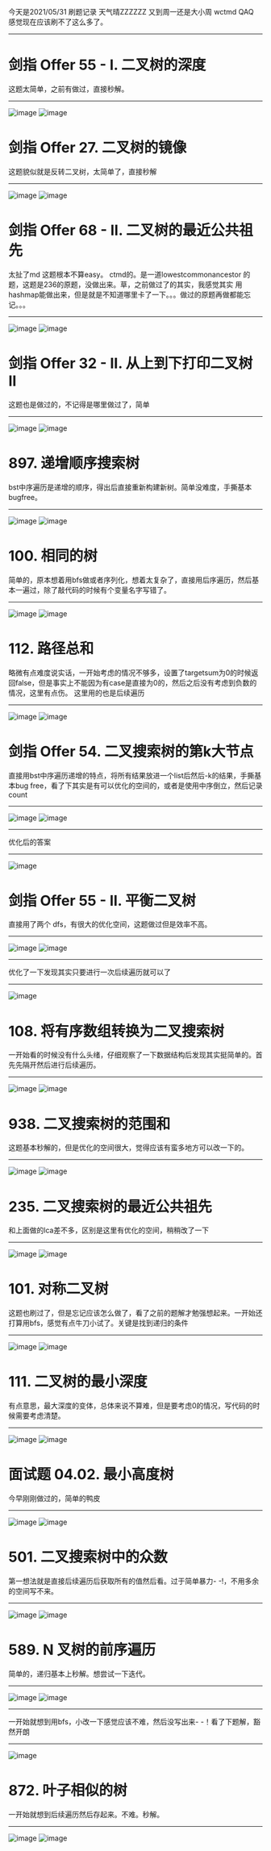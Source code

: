 今天是2021/05/31 刷题记录 天气晴ZZZZZZ 又到周一还是大小周 wctmd QAQ 感觉现在应该刷不了这么多了。
***
# 剑指 Offer 55 - I. 二叉树的深度
这题太简单，之前有做过，直接秒解。
***
![image](https://user-images.githubusercontent.com/84114842/120129891-77726280-c1f7-11eb-94be-b0753c4ccca4.png)
![image](https://user-images.githubusercontent.com/84114842/120129909-7fca9d80-c1f7-11eb-8aa8-2ebcc2beb2e0.png)

# 剑指 Offer 27. 二叉树的镜像
这题貌似就是反转二叉树，太简单了，直接秒解
***
![image](https://user-images.githubusercontent.com/84114842/120130144-08e1d480-c1f8-11eb-8eac-64e83b823ea0.png)
![image](https://user-images.githubusercontent.com/84114842/120130153-0d0df200-c1f8-11eb-8d8b-d9acf47abb9d.png)

# 剑指 Offer 68 - II. 二叉树的最近公共祖先
太扯了md 这题根本不算easy。 ctmd的。是一道lowestcommonancestor 的题，这题是236的原题，没做出来。草，之前做过了的其实，我感觉其实
用hashmap能做出来，但是就是不知道哪里卡了一下。。。做过的原题再做都能忘记。。。
***
![image](https://user-images.githubusercontent.com/84114842/120135498-f6b96380-c202-11eb-8ce9-49edbf99e82e.png)
![image](https://user-images.githubusercontent.com/84114842/120135503-fa4cea80-c202-11eb-9c0d-9c697103786f.png)

# 剑指 Offer 32 - II. 从上到下打印二叉树 II
这题也是做过的，不记得是哪里做过了，简单
***
![image](https://user-images.githubusercontent.com/84114842/120145006-75b79780-c215-11eb-9d6f-199be6c85b6c.png)
![image](https://user-images.githubusercontent.com/84114842/120145015-78b28800-c215-11eb-839b-41a3b3be1ede.png)

# 897. 递增顺序搜索树
bst中序遍历是递增的顺序，得出后直接重新构建新树。简单没难度，手撕基本bugfree。
***
![image](https://user-images.githubusercontent.com/84114842/120145643-6f75eb00-c216-11eb-8ea2-7249f0f29421.png)
![image](https://user-images.githubusercontent.com/84114842/120145658-76046280-c216-11eb-8734-b4f2e4a7f036.png)

# 100. 相同的树
简单的，原本想着用bfs做或者序列化，想着太复杂了，直接用后序遍历，然后基本一遍过，除了敲代码的时候有个变量名字写错了。
***
![image](https://user-images.githubusercontent.com/84114842/120146663-03948200-c218-11eb-9cd3-cc69e9ebbd2c.png)
![image](https://user-images.githubusercontent.com/84114842/120146674-07280900-c218-11eb-9fbf-ecce82d8e87a.png)

# 112. 路径总和
略微有点难度说实话，一开始考虑的情况不够多，设置了targetsum为0的时候返回false，但是事实上不能因为有case是直接为0的，然后之后没有考虑到负数的情况，这里有点伤。
这里用的也是后续遍历
***
![image](https://user-images.githubusercontent.com/84114842/120148234-7e5e9c80-c21a-11eb-8283-e5956da67ee5.png)
![image](https://user-images.githubusercontent.com/84114842/120148289-90403f80-c21a-11eb-9d91-0ca62b028a4c.png)

# 剑指 Offer 54. 二叉搜索树的第k大节点
直接用bst中序遍历递增的特点，将所有结果放进一个list后然后-k的结果，手撕基本bug free，看了下其实是有可以优化的空间的，或者是使用中序倒立，然后记录count
***
![image](https://user-images.githubusercontent.com/84114842/120148772-4e63c900-c21b-11eb-8754-7aafed8baa7f.png)
![image](https://user-images.githubusercontent.com/84114842/120148781-528fe680-c21b-11eb-9761-0a98fcd09a78.png)
***
优化后的答案
***
![image](https://user-images.githubusercontent.com/84114842/120149601-8ae3f480-c21c-11eb-9306-7d8997b76697.png)

# 剑指 Offer 55 - II. 平衡二叉树
直接用了两个 dfs，有很大的优化空间，这题做过但是效率不高。
***
![image](https://user-images.githubusercontent.com/84114842/120153116-eb753080-c220-11eb-89ad-d6b65b0ae322.png)
![image](https://user-images.githubusercontent.com/84114842/120153134-f039e480-c220-11eb-8d49-1ac06e2687db.png)
***
优化了一下发现其实只要进行一次后续遍历就可以了
***
![image](https://user-images.githubusercontent.com/84114842/120153755-af8e9b00-c221-11eb-895d-0b39fc750caa.png)

# 108. 将有序数组转换为二叉搜索树
一开始看的时候没有什么头绪，仔细观察了一下数据结构后发现其实挺简单的。首先先隔开然后进行后续遍历。
***
![image](https://user-images.githubusercontent.com/84114842/120155060-11033980-c223-11eb-969b-3e1c4e03f389.png)
![image](https://user-images.githubusercontent.com/84114842/120155093-16608400-c223-11eb-8a50-e266ab55a354.png)

# 938. 二叉搜索树的范围和
这题基本秒解的，但是优化的空间很大，觉得应该有蛮多地方可以改一下的。
***
![image](https://user-images.githubusercontent.com/84114842/120156815-f0d47a00-c224-11eb-9dd1-a8e5ba9e44e5.png)
![image](https://user-images.githubusercontent.com/84114842/120156831-f5992e00-c224-11eb-8762-0a2b3ab035f5.png)

# 235. 二叉搜索树的最近公共祖先
和上面做的lca差不多，区别是这里有优化的空间，稍稍改了一下
***
![image](https://user-images.githubusercontent.com/84114842/120159254-925ccb00-c227-11eb-9ec7-72531fdb3124.png)
![image](https://user-images.githubusercontent.com/84114842/120159305-a274aa80-c227-11eb-91d2-fe07ada16101.png)

# 101. 对称二叉树
这题也刷过了，但是忘记应该怎么做了，看了之前的题解才勉强想起来。一开始还打算用bfs，感觉有点牛刀小试了。关键是找到递归的条件
***
![image](https://user-images.githubusercontent.com/84114842/120161648-22037900-c22a-11eb-9d4a-e6ef312d35e2.png)
![image](https://user-images.githubusercontent.com/84114842/120161666-292a8700-c22a-11eb-825d-be3b8707bfae.png)

# 111. 二叉树的最小深度
有点意思，最大深度的变体，总体来说不算难，但是要考虑0的情况，写代码的时候需要考虑清楚。
***
![image](https://user-images.githubusercontent.com/84114842/120163088-b3bfb600-c22b-11eb-8dfe-84e6d1224611.png)
![image](https://user-images.githubusercontent.com/84114842/120163097-b7533d00-c22b-11eb-9587-457776330155.png)
# 面试题 04.02. 最小高度树
今早刚刚做过的，简单的鸭皮
***
![image](https://user-images.githubusercontent.com/84114842/120163524-2e88d100-c22c-11eb-9c7b-ef8059c78d5c.png)
![image](https://user-images.githubusercontent.com/84114842/120163551-347eb200-c22c-11eb-9fe8-81c483af5bc7.png)

# 501. 二叉搜索树中的众数
第一想法就是直接后续遍历后获取所有的值然后看。过于简单暴力- -!，不用多余的空间写不来。
***
![image](https://user-images.githubusercontent.com/84114842/120170991-1e74ef80-c234-11eb-96c2-3a06e5ac0b63.png)
![image](https://user-images.githubusercontent.com/84114842/120171005-2339a380-c234-11eb-95bb-817ae620a1a5.png)

# 589. N 叉树的前序遍历
简单的，递归基本上秒解。想尝试一下迭代。
***
![image](https://user-images.githubusercontent.com/84114842/120171384-93482980-c234-11eb-9688-506df1aac94f.png)
![image](https://user-images.githubusercontent.com/84114842/120171391-9511ed00-c234-11eb-9111-861e85c61779.png)
***
一开始就想到用bfs，小改一下感觉应该不难，然后没写出来- -！看了下题解，豁然开朗
***
![image](https://user-images.githubusercontent.com/84114842/120175799-28e5b800-c239-11eb-800e-28ceb5b15f49.png)

# 872. 叶子相似的树
一开始就想到后续遍历然后存起来。不难。秒解。
***
![image](https://user-images.githubusercontent.com/84114842/120176929-6b5bc480-c23a-11eb-9dec-570229734edb.png)
![image](https://user-images.githubusercontent.com/84114842/120176942-6f87e200-c23a-11eb-88f8-48380c097cca.png)




